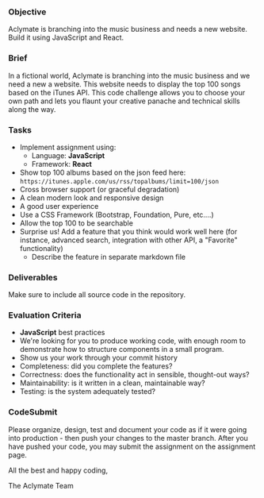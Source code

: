 ### Objective

Aclymate is branching into the music business and needs a new website. Build it using JavaScript and React.

### Brief

In a fictional world, Aclymate is branching into the music business and we need a new a website. This website needs to display the top 100 songs based on the iTunes API. This code challenge allows you to choose your own path and lets you flaunt your creative panache and technical skills along the way.

### Tasks

-   Implement assignment using:
    -   Language: **JavaScript**
    -   Framework: **React**
-   Show top 100 albums based on the json feed here: `https://itunes.apple.com/us/rss/topalbums/limit=100/json`
-   Cross browser support (or graceful degradation)
-   A clean modern look and responsive design
-   A good user experience
-   Use a CSS Framework (Bootstrap, Foundation, Pure, etc.…)
-   Allow the top 100 to be searchable
-   Surprise us! Add a feature that you think would work well here (for instance, advanced search, integration with other API, a "Favorite" functionality)
    -   Describe the feature in separate markdown file

### Deliverables

Make sure to include all source code in the repository. 

### Evaluation Criteria

-   **JavaScript** best practices
-   We're looking for you to produce working code, with enough room to demonstrate how to structure components in a small program.
-   Show us your work through your commit history
-   Completeness: did you complete the features?
-   Correctness: does the functionality act in sensible, thought-out ways?
-   Maintainability: is it written in a clean, maintainable way?
-   Testing: is the system adequately tested?

### CodeSubmit

Please organize, design, test and document your code as if it were going into production - then push your changes to the master branch. After you have pushed your code, you may submit the assignment on the assignment page.

All the best and happy coding,

The Aclymate Team